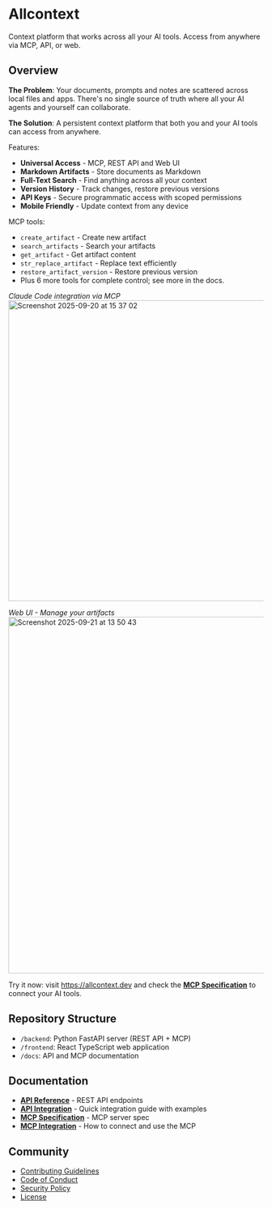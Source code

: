 # Allcontext

Context platform that works across all your AI tools. Access from anywhere via MCP, API, or web.

## Overview

**The Problem**: Your documents, prompts and notes are scattered across local files and apps. There's no single source of truth where all your AI agents and yourself can collaborate.

**The Solution**: A persistent context platform that both you and your AI tools can access from anywhere.

Features:
- **Universal Access** - MCP, REST API and Web UI
- **Markdown Artifacts** - Store documents as Markdown
- **Full-Text Search** - Find anything across all your context
- **Version History** - Track changes, restore previous versions
- **API Keys** - Secure programmatic access with scoped permissions
- **Mobile Friendly** - Update context from any device

MCP tools:
- `create_artifact` - Create new artifact
- `search_artifacts` - Search your artifacts
- `get_artifact` - Get artifact content
- `str_replace_artifact` - Replace text efficiently
- `restore_artifact_version` - Restore previous version
- Plus 6 more tools for complete control; see more in the docs.

*Claude Code integration via MCP*
<img width="988" height="595" alt="Screenshot 2025-09-20 at 15 37 02" src="https://github.com/user-attachments/assets/255f7a31-e07a-46a5-add1-3db6550a177c" />

*Web UI - Manage your artifacts*
<img width="1302" height="705" alt="Screenshot 2025-09-21 at 13 50 43" src="https://github.com/user-attachments/assets/6aa64991-8a83-447e-8c01-88fd9714ef64" />

Try it now: visit https://allcontext.dev and check the **[MCP Specification](./docs/MCP_SPECIFICATION.md)** to connect your AI tools.

## Repository Structure

- `/backend`: Python FastAPI server (REST API + MCP)
- `/frontend`: React TypeScript web application
- `/docs`: API and MCP documentation

## Documentation

- **[API Reference](./docs/API_REFERENCE.md)** - REST API endpoints
- **[API Integration](./docs/API_INTEGRATION.md)** - Quick integration guide with examples
- **[MCP Specification](./docs/MCP_SPECIFICATION.md)** - MCP server spec
- **[MCP Integration](./docs/MCP_INTEGRATION.md)** - How to connect and use the MCP

## Community

- [Contributing Guidelines](./CONTRIBUTING.md)
- [Code of Conduct](./CODE_OF_CONDUCT.md)
- [Security Policy](./SECURITY.md)
- [License](./LICENSE)
